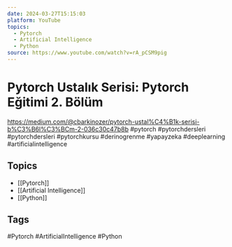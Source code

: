 ```yaml
---
date: 2024-03-27T15:15:03
platform: YouTube
topics:
  - Pytorch
  - Artificial Intelligence
  - Python
source: https://www.youtube.com/watch?v=rA_pCSM9pig
---
```

# Pytorch Ustalık Serisi: Pytorch Eğitimi 2. Bölüm

https://medium.com/@cbarkinozer/pytorch-ustal%C4%B1k-serisi-b%C3%B6l%C3%BCm-2-036c30c47b8b
#pytorch #pytorchdersleri #pytorchdersleri #pytorchkursu #derinogrenme #yapayzeka #deeplearning #artificialintelligence

## Topics
- [[Pytorch]]
- [[Artificial Intelligence]]
- [[Python]]

## Tags
#Pytorch #ArtificialIntelligence #Python